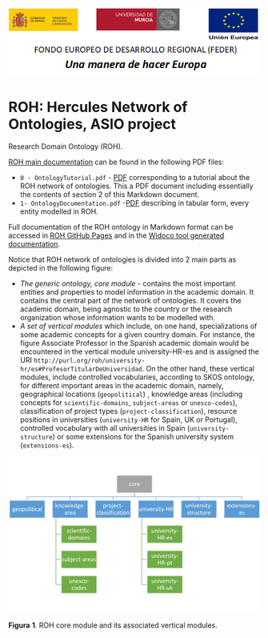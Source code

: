 ![](https://github.com/HerculesCRUE/ROH/blob/gh-pages/media/CabeceraDocumentosMD.png)

# ROH: Hercules Network of Ontologies, ASIO project
Research Domain Ontology (ROH). 

[ROH main documentation](https://herculescrue.github.io/ROH/) can be found in the following PDF files:
- `0 - OntologyTutorial.pdf` - [PDF](https://herculescrue.github.io/ROH/0%20-%20OntologyTutorial.pdf) corresponding to a tutorial about the ROH network of ontologies. This a PDF document including essentially the contents of section 2 of this Markdown document.
- `1- OntologyDocumentation.pdf` -[PDF](https://github.com/HerculesCRUE/ROH/blob/main/docs/0-%20OntologyTutorial.pdf) describing in tabular form, every entity modelled in ROH.

Full documentation of the ROH ontology in Markdown format can be accessed in [ROH GitHub Pages](https://herculescrue.github.io/ROH/) and in the [Widoco tool generated documentation](https://herculescrue.github.io/ROH/roh/).

Notice that ROH network of ontologies is divided into 2 main parts as depicted in the following figure:
- *The generic ontology, core module* - contains the most important entities and properties to model information in the academic domain. It contains the central part of the network of ontologies. It covers the academic domain, being agnostic to the country or the research organization whose information wants to be modelled with.
- *A set of vertical modules*	 which include, on one hand, specializations of some academic concepts for a given country domain. For instance, the figure Associate Professor in the Spanish academic domain would be encountered in the vertical module university-HR-es and is assigned the URI `http://purl.org/roh/university-hr/es#ProfesorTitularDeUniversidad`. On the other hand, these vertical modules, include controlled vocabularies, according to SKOS ontology, for different important areas in the academic domain, namely,  geographical locations (`geopolitical`) , knowledge areas (including concepts for `scientific-domains`, `subject-areas` or `unesco-codes`), classification of project types (`project-classification`), resource positions in universities (`university-HR` for Spain, UK or Portugal), controlled vocabulary with all universities in Spain (`university-structure`) or  some extensions for the Spanish university system (`extensions-es`).

![](https://github.com/HerculesCRUE/ROH/blob/gh-pages/media/ROH-core-vertical-modules.png)

**Figura** **1**. ROH core module and its associated vertical modules.
